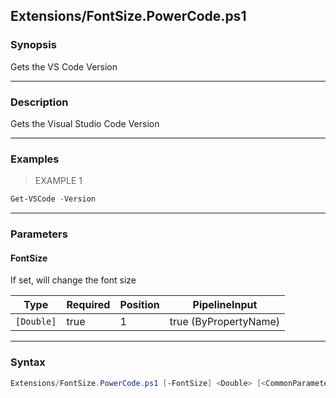 Extensions/FontSize.PowerCode.ps1
---------------------------------




### Synopsis
Gets the VS Code Version



---


### Description

Gets the Visual Studio Code Version



---


### Examples
> EXAMPLE 1

```PowerShell
Get-VSCode -Version
```


---


### Parameters
#### **FontSize**

If set, will change the font size






|Type      |Required|Position|PipelineInput        |
|----------|--------|--------|---------------------|
|`[Double]`|true    |1       |true (ByPropertyName)|





---


### Syntax
```PowerShell
Extensions/FontSize.PowerCode.ps1 [-FontSize] <Double> [<CommonParameters>]
```
